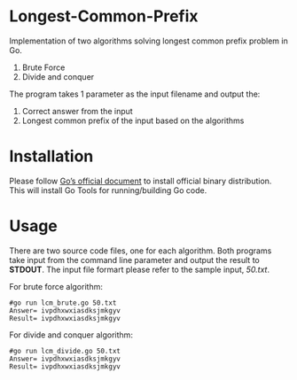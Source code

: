 # Longest-Common-Prefix
Implementation of two algorithms solving longest common prefix problem
in Go.
1. Brute Force
2. Divide and conquer

The program takes 1 parameter as the input filename and output the:
1. Correct answer from the input
2. Longest common prefix of the input based on the algorithms 

# Installation
Please follow [Go’s official document](https://golang.org/doc/install) to install official binary distribution. This will install Go Tools for running/building Go code.


# Usage
There are two source code files, one for each algorithm. Both programs take
input from the command line parameter and output the result to **STDOUT**.
The input file formart please refer to the sample input, *50.txt*.

For brute force algorithm:
```
#go run lcm_brute.go 50.txt
Answer= ivpdhxwxiasdksjmkgyv
Result= ivpdhxwxiasdksjmkgyv
```
For divide and conquer algorithm:
```
#go run lcm_divide.go 50.txt
Answer= ivpdhxwxiasdksjmkgyv
Result= ivpdhxwxiasdksjmkgyv
```
